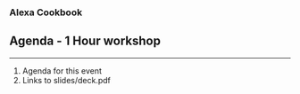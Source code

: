 
### Alexa Cookbook
## Agenda - 1 Hour workshop
<hr />

1. Agenda for this event
1. Links to slides/deck.pdf

